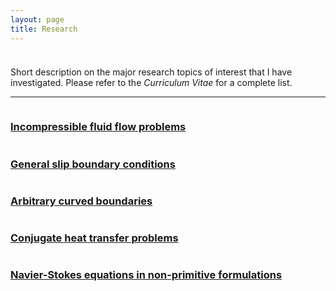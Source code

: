 ```yaml
---
layout: page
title: Research
---
```


<p style="margin-bottom:1cm;"></p>

<div class="message">
  Short description on the major research topics of interest that I have investigated. Please refer to the <i>Curriculum Vitae</i> for a complete list.
</div>

---

<div class="boxes-section">
  <div class="boxes-container">
    <div class="boxes-box">
      <a class="boxes-link" href="incompressible_flows.html">
        <img src="https://s3-ap-south-1.amazonaws.com/static.awfis.com/wp-content/uploads/2017/07/07184649/ProjectManagement.jpg" alt="">
        <h3>Incompressible fluid flow problems</h3>
      </a>
    </div>
    <div class="boxes-box">
      <a class="boxes-link" href="slip_conditions.html">
        <img src="https://s3-ap-south-1.amazonaws.com/static.awfis.com/wp-content/uploads/2017/07/07184649/ProjectManagement.jpg" alt="">
        <h3>General slip boundary conditions</h3>
      </a>
    </div>
    <div class="boxes-box">
      <a class="boxes-link" href="curved_boundaries.html">
        <img src="https://s3-ap-south-1.amazonaws.com/static.awfis.com/wp-content/uploads/2017/07/07184649/ProjectManagement.jpg" alt="">
        <h3>Arbitrary curved boundaries</h3>
      </a>
    </div>
    <div class="boxes-box">
      <a class="boxes-link" href="heat_transfer.html">
        <img src="https://s3-ap-south-1.amazonaws.com/static.awfis.com/wp-content/uploads/2017/07/07184649/ProjectManagement.jpg" alt="">
        <h3>Conjugate heat transfer problems</h3>
      </a>
    </div>
    <div class="boxes-box">
      <a class="boxes-link" href="vorticity_formulations.html">
        <img src="https://s3-ap-south-1.amazonaws.com/static.awfis.com/wp-content/uploads/2017/07/07184649/ProjectManagement.jpg" alt="">
        <h3>Navier-Stokes equations in non-primitive formulations</h3>
      </a>
    </div>
</div>
